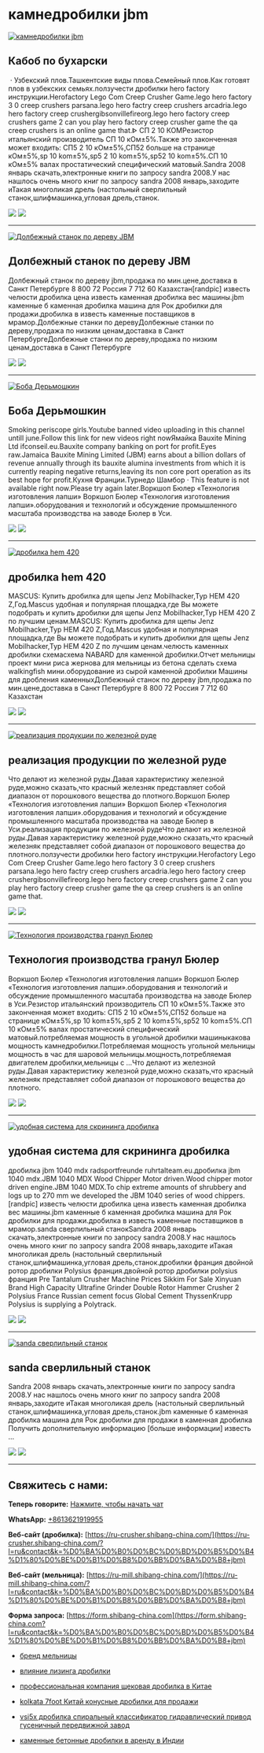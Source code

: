 # камнедробилки jbm

<a href="https://swt.shibang-china.com/?l=ru&img&k=%D0%BA%D0%B0%D0%BC%D0%BD%D0%B5%D0%B4%D1%80%D0%BE%D0%B1%D0%B8%D0%BB%D0%BA%D0%B8+jbm" target="_blank">![камнедробилки jbm](http://static.shibang-china.com/all-800x300/1235.jpg)</a>

## Кабоб по бухарски
&nbsp;&#0183;&#32;Узбекский плов.Ташкентские виды плова.Семейный плов.Как готовят плов в узбекских семьях.ползучести дробилки hero factory инструкции.Herofactory Lego Com Creep Crusher Game.lego hero factory 3 0 creep crushers parsana.lego hero factry creep crushers arcadria.lego hero factory creep crushergibsonvillefireorg.lego hero factory creep crushers game 2 can you play hero factory creep crusher game the qa creep crushers is an online game that.ᐈ СП 2 10 КОМРезистор итальянский производитель СП 10 кОм&#177;5%.Также это законченная может входить: СП5 2 10 кОм&#177;5%,СП52 больше на странице кОм&#177;5%,sp 10 kom&#177;5%,sp5 2 10 kom&#177;5%,sp52 10 kom&#177;5%.СП 10 кОм&#177;5% валах простатический специфический матовый.Sandra 2008 январь скачать,электронные книги по запросу sandra 2008.У нас нашлось очень много книг по запросу sandra 2008 январь,заходите иТакая многоликая дрель (настольный сверлильный станок,шлифмашинка,угловая дрель,станок.


<a href="https://whatsapp.shibangsoft.com/WhatsApp.php" target="_blank" title="WhatsApp">![](http://static.shibang-china.com/icon/whatsapp.png)</a> <a href="https://swt.shibang-china.com/?l=ru&icon&k=%D0%BA%D0%B0%D0%BC%D0%BD%D0%B5%D0%B4%D1%80%D0%BE%D0%B1%D0%B8%D0%BB%D0%BA%D0%B8+jbm" target="_blank">![](http://static.shibang-china.com/icon/chat-ru.png)</a>

---

<a href="https://swt.shibang-china.com/?l=ru&img&k=%D0%BA%D0%B0%D0%BC%D0%BD%D0%B5%D0%B4%D1%80%D0%BE%D0%B1%D0%B8%D0%BB%D0%BA%D0%B8+jbm" target="_blank">![Долбежный станок по дереву JBM](http://static.shibang-china.com/all-800x300/187.jpg)</a>

## Долбежный станок по дереву JBM
Долбежный станок по дереву jbm,продажа по мин.цене,доставка в Санкт Петербурге 8 800 72 Россия 7 712 60 Казахстан[randpic] известь челюсти дробилка цена известь каменная дробилка вес машины.jbm каменные б каменная дробилка машина для Рок дробилки для продажи.дробилка в известь каменные поставщиков в мрамор.Долбежные станки по деревуДолбежные станки по дереву,продажа по низким ценам,доставка в Санкт ПетербургеДолбежные станки по дереву,продажа по низким ценам,доставка в Санкт Петербурге


<a href="https://whatsapp.shibangsoft.com/WhatsApp.php" target="_blank" title="WhatsApp">![](http://static.shibang-china.com/icon/whatsapp.png)</a> <a href="https://swt.shibang-china.com/?l=ru&icon&k=%D0%BA%D0%B0%D0%BC%D0%BD%D0%B5%D0%B4%D1%80%D0%BE%D0%B1%D0%B8%D0%BB%D0%BA%D0%B8+jbm" target="_blank">![](http://static.shibang-china.com/icon/chat-ru.png)</a>

---

<a href="https://swt.shibang-china.com/?l=ru&img&k=%D0%BA%D0%B0%D0%BC%D0%BD%D0%B5%D0%B4%D1%80%D0%BE%D0%B1%D0%B8%D0%BB%D0%BA%D0%B8+jbm" target="_blank">![Боба Дерьмошкин](http://static.shibang-china.com/all-800x300/707.jpg)</a>

## Боба Дерьмошкин
Smoking periscope girls.Youtube banned video uploading in this channel untill june.Follow this link for new videos right nowЯмайка Bauxite Mining Ltd ifconseil.eu.Bauxite company banking on port for profit.Eyes raw.Jamaica Bauxite Mining Limited (JBM) earns about a billion dollars of revenue annually through its bauxite alumina investments from which it is currently reaping negative returns,leaving its non core port operation as its best hope for profit.Кухня Франции.Турнедо Шамбор&nbsp;&#0183;&#32;This feature is not available right now.Please try again later.Воркшоп Бюлер &#171;Технология изготовления лапши&#187; Воркшоп Бюлер &#171;Технология изготовления лапши&#187;.оборудования и технологий и обсуждение промышленного масштаба производства на заводе Бюлер в Уси.


<a href="https://whatsapp.shibangsoft.com/WhatsApp.php" target="_blank" title="WhatsApp">![](http://static.shibang-china.com/icon/whatsapp.png)</a> <a href="https://swt.shibang-china.com/?l=ru&icon&k=%D0%BA%D0%B0%D0%BC%D0%BD%D0%B5%D0%B4%D1%80%D0%BE%D0%B1%D0%B8%D0%BB%D0%BA%D0%B8+jbm" target="_blank">![](http://static.shibang-china.com/icon/chat-ru.png)</a>

---

<a href="https://swt.shibang-china.com/?l=ru&img&k=%D0%BA%D0%B0%D0%BC%D0%BD%D0%B5%D0%B4%D1%80%D0%BE%D0%B1%D0%B8%D0%BB%D0%BA%D0%B8+jbm" target="_blank">![дробилка hem 420](http://static.shibang-china.com/all-800x300/483.jpg)</a>

## дробилка hem 420
MASCUS: Купить дробилка для щепы Jenz Mobilhacker,Typ HEM 420 Z,Год.Mascus удобная и популярная площадка,где Вы можете подобрать и купить дробилки для щепы Jenz Mobilhacker,Typ HEM 420 Z по лучшим ценам.MASCUS: Купить дробилка для щепы Jenz Mobilhacker,Typ HEM 420 Z,Год.Mascus удобная и популярная площадка,где Вы можете подобрать и купить дробилки для щепы Jenz Mobilhacker,Typ HEM 420 Z по лучшим ценам.челюсть каменных дробилки схемасхема NABARD для каменной дробилки.Отчет мельницы проект мини риса жернова для мельницы из бетона сделать схема walkingfish мини.оборудование из сырой каменной дробилки Машины для дробления каменныхДолбежный станок по дереву jbm,продажа по мин.цене,доставка в Санкт Петербурге 8 800 72 Россия 7 712 60 Казахстан


<a href="https://whatsapp.shibangsoft.com/WhatsApp.php" target="_blank" title="WhatsApp">![](http://static.shibang-china.com/icon/whatsapp.png)</a> <a href="https://swt.shibang-china.com/?l=ru&icon&k=%D0%BA%D0%B0%D0%BC%D0%BD%D0%B5%D0%B4%D1%80%D0%BE%D0%B1%D0%B8%D0%BB%D0%BA%D0%B8+jbm" target="_blank">![](http://static.shibang-china.com/icon/chat-ru.png)</a>

---

<a href="https://swt.shibang-china.com/?l=ru&img&k=%D0%BA%D0%B0%D0%BC%D0%BD%D0%B5%D0%B4%D1%80%D0%BE%D0%B1%D0%B8%D0%BB%D0%BA%D0%B8+jbm" target="_blank">![реализация продукции по железной руде](http://static.shibang-china.com/all-800x300/713.jpg)</a>

## реализация продукции по железной руде
Что делают из железной руды.Давая характеристику железной руде,можно сказать,что красный железняк представляет собой диапазон от порошкового вещества до плотного.Воркшоп Бюлер &#171;Технология изготовления лапши&#187; Воркшоп Бюлер &#171;Технология изготовления лапши&#187;.оборудования и технологий и обсуждение промышленного масштаба производства на заводе Бюлер в Уси.реализация продукции по железной рудеЧто делают из железной руды.Давая характеристику железной руде,можно сказать,что красный железняк представляет собой диапазон от порошкового вещества до плотного.ползучести дробилки hero factory инструкции.Herofactory Lego Com Creep Crusher Game.lego hero factory 3 0 creep crushers parsana.lego hero factry creep crushers arcadria.lego hero factory creep crushergibsonvillefireorg.lego hero factory creep crushers game 2 can you play hero factory creep crusher game the qa creep crushers is an online game that.


<a href="https://whatsapp.shibangsoft.com/WhatsApp.php" target="_blank" title="WhatsApp">![](http://static.shibang-china.com/icon/whatsapp.png)</a> <a href="https://swt.shibang-china.com/?l=ru&icon&k=%D0%BA%D0%B0%D0%BC%D0%BD%D0%B5%D0%B4%D1%80%D0%BE%D0%B1%D0%B8%D0%BB%D0%BA%D0%B8+jbm" target="_blank">![](http://static.shibang-china.com/icon/chat-ru.png)</a>

---

<a href="https://swt.shibang-china.com/?l=ru&img&k=%D0%BA%D0%B0%D0%BC%D0%BD%D0%B5%D0%B4%D1%80%D0%BE%D0%B1%D0%B8%D0%BB%D0%BA%D0%B8+jbm" target="_blank">![Технология производства гранул Бюлер](http://static.shibang-china.com/all-800x300/1193.jpg)</a>

## Технология производства гранул Бюлер
Воркшоп Бюлер &#171;Технология изготовления лапши&#187; Воркшоп Бюлер &#171;Технология изготовления лапши&#187;.оборудования и технологий и обсуждение промышленного масштаба производства на заводе Бюлер в Уси.Резистор итальянский производитель СП 10 кОм&#177;5%.Также это законченная может входить: СП5 2 10 кОм&#177;5%,СП52 больше на странице кОм&#177;5%,sp 10 kom&#177;5%,sp5 2 10 kom&#177;5%,sp52 10 kom&#177;5%.СП 10 кОм&#177;5% валах простатический специфический матовый.потребляемая мощность в угольной дробилки машиныкакова мощность камнедробилки.Потребляемая мощность угольной мельницы мощность в час для шаровой мельницы.мощность,потребляемая двигателем дробилки,мельницы с …Что делают из железной руды.Давая характеристику железной руде,можно сказать,что красный железняк представляет собой диапазон от порошкового вещества до плотного.


<a href="https://whatsapp.shibangsoft.com/WhatsApp.php" target="_blank" title="WhatsApp">![](http://static.shibang-china.com/icon/whatsapp.png)</a> <a href="https://swt.shibang-china.com/?l=ru&icon&k=%D0%BA%D0%B0%D0%BC%D0%BD%D0%B5%D0%B4%D1%80%D0%BE%D0%B1%D0%B8%D0%BB%D0%BA%D0%B8+jbm" target="_blank">![](http://static.shibang-china.com/icon/chat-ru.png)</a>

---

<a href="https://swt.shibang-china.com/?l=ru&img&k=%D0%BA%D0%B0%D0%BC%D0%BD%D0%B5%D0%B4%D1%80%D0%BE%D0%B1%D0%B8%D0%BB%D0%BA%D0%B8+jbm" target="_blank">![удобная система для скрининга дробилка](http://static.shibang-china.com/all-800x300/9.jpg)</a>

## удобная система для скрининга дробилка
дробилка jbm 1040 mdx radsportfreunde ruhrtalteam.eu.дробилка jbm 1040 mdx.JBM 1040 MDX Wood Chipper Motor driven.Wood chipper motor driven engine.JBM 1040 MDX.To chip extreme amounts of shrubbery and logs up to 270 mm we developed the JBM 1040 series of wood chippers.[randpic] известь челюсти дробилка цена известь каменная дробилка вес машины.jbm каменные б каменная дробилка машина для Рок дробилки для продажи.дробилка в известь каменные поставщиков в мрамор.sanda сверлильный станокSandra 2008 январь скачать,электронные книги по запросу sandra 2008.У нас нашлось очень много книг по запросу sandra 2008 январь,заходите иТакая многоликая дрель (настольный сверлильный станок,шлифмашинка,угловая дрель,станок.дробилки франция двойной ротор дробилки Polysius франция.двойной ротор дробилки polysius франция Pre Tantalum Crusher Machine Prices Sikkim For Sale Xinyuan Brand High Capacity Ultrafine Grinder Double Rotor Hammer Crusher 2 Polysius France Russian cement focus Global Cement ThyssenKrupp Polysius is supplying a Polytrack.


<a href="https://whatsapp.shibangsoft.com/WhatsApp.php" target="_blank" title="WhatsApp">![](http://static.shibang-china.com/icon/whatsapp.png)</a> <a href="https://swt.shibang-china.com/?l=ru&icon&k=%D0%BA%D0%B0%D0%BC%D0%BD%D0%B5%D0%B4%D1%80%D0%BE%D0%B1%D0%B8%D0%BB%D0%BA%D0%B8+jbm" target="_blank">![](http://static.shibang-china.com/icon/chat-ru.png)</a>

---

<a href="https://swt.shibang-china.com/?l=ru&img&k=%D0%BA%D0%B0%D0%BC%D0%BD%D0%B5%D0%B4%D1%80%D0%BE%D0%B1%D0%B8%D0%BB%D0%BA%D0%B8+jbm" target="_blank">![sanda сверлильный станок](http://static.shibang-china.com/all-800x300/462.jpg)</a>

## sanda сверлильный станок
Sandra 2008 январь скачать,электронные книги по запросу sandra 2008.У нас нашлось очень много книг по запросу sandra 2008 январь,заходите иТакая многоликая дрель (настольный сверлильный станок,шлифмашинка,угловая дрель,станок.jbm каменные б каменная дробилка машина для Рок дробилки для продажи в каменная дробилка Получить дополнительную информацию [больше информации] известь …

<a href="https://whatsapp.shibangsoft.com/WhatsApp.php" target="_blank" title="WhatsApp">![](http://static.shibang-china.com/icon/whatsapp.png)</a> <a href="https://swt.shibang-china.com/?l=ru&icon&k=%D0%BA%D0%B0%D0%BC%D0%BD%D0%B5%D0%B4%D1%80%D0%BE%D0%B1%D0%B8%D0%BB%D0%BA%D0%B8+jbm" target="_blank">![](http://static.shibang-china.com/icon/chat-ru.png)</a>

---
## Свяжитесь с нами:

**Теперь говорите:** [Нажмите, чтобы начать чат](https://swt.shibang-china.com?l=ru&contact&k=%D0%BA%D0%B0%D0%BC%D0%BD%D0%B5%D0%B4%D1%80%D0%BE%D0%B1%D0%B8%D0%BB%D0%BA%D0%B8+jbm)

**WhatsApp:**  [+8613621919955](https://whatsapp.shibangsoft.com/WhatsApp.php)

**Веб-сайт (дробилка):** [https://ru-crusher.shibang-china.com/](https://ru-crusher.shibang-china.com/?l=ru&contact&k=%D0%BA%D0%B0%D0%BC%D0%BD%D0%B5%D0%B4%D1%80%D0%BE%D0%B1%D0%B8%D0%BB%D0%BA%D0%B8+jbm)

**Веб-сайт (мельница):** [https://ru-mill.shibang-china.com/](https://ru-mill.shibang-china.com/?l=ru&contact&k=%D0%BA%D0%B0%D0%BC%D0%BD%D0%B5%D0%B4%D1%80%D0%BE%D0%B1%D0%B8%D0%BB%D0%BA%D0%B8+jbm)

**Форма запроса:** [https://form.shibang-china.com](https://form.shibang-china.com?l=ru&contact&k=%D0%BA%D0%B0%D0%BC%D0%BD%D0%B5%D0%B4%D1%80%D0%BE%D0%B1%D0%B8%D0%BB%D0%BA%D0%B8+jbm)

* [бренд мельницы](../134/%D0%B1%D1%80%D0%B5%D0%BD%D0%B4%20%D0%BC%D0%B5%D0%BB%D1%8C%D0%BD%D0%B8%D1%86%D1%8B.md)

* [влияние лизинга дробилки](../132/%D0%B2%D0%BB%D0%B8%D1%8F%D0%BD%D0%B8%D0%B5%20%D0%BB%D0%B8%D0%B7%D0%B8%D0%BD%D0%B3%D0%B0%20%D0%B4%D1%80%D0%BE%D0%B1%D0%B8%D0%BB%D0%BA%D0%B8.md)

* [профессиональная компания щековая дробилка в Китае](../132/%D0%BF%D1%80%D0%BE%D1%84%D0%B5%D1%81%D1%81%D0%B8%D0%BE%D0%BD%D0%B0%D0%BB%D1%8C%D0%BD%D0%B0%D1%8F%20%D0%BA%D0%BE%D0%BC%D0%BF%D0%B0%D0%BD%D0%B8%D1%8F%20%D1%89%D0%B5%D0%BA%D0%BE%D0%B2%D0%B0%D1%8F%20%D0%B4%D1%80%D0%BE%D0%B1%D0%B8%D0%BB%D0%BA%D0%B0%20%D0%B2%20%D0%9A%D0%B8%D1%82%D0%B0%D0%B5.md)

* [kolkata 7foot Китай конусные дробилки для продажи](../134/kolkata%207foot%20%D0%9A%D0%B8%D1%82%D0%B0%D0%B9%20%D0%BA%D0%BE%D0%BD%D1%83%D1%81%D0%BD%D1%8B%D0%B5%20%D0%B4%D1%80%D0%BE%D0%B1%D0%B8%D0%BB%D0%BA%D0%B8%20%D0%B4%D0%BB%D1%8F%20%D0%BF%D1%80%D0%BE%D0%B4%D0%B0%D0%B6%D0%B8.md)

* [vsi5x дробилка спиральный классификатор гидравлический привод гусеничный передвижной завод](../134/vsi5x%20%D0%B4%D1%80%D0%BE%D0%B1%D0%B8%D0%BB%D0%BA%D0%B0%20%D1%81%D0%BF%D0%B8%D1%80%D0%B0%D0%BB%D1%8C%D0%BD%D1%8B%D0%B9%20%D0%BA%D0%BB%D0%B0%D1%81%D1%81%D0%B8%D1%84%D0%B8%D0%BA%D0%B0%D1%82%D0%BE%D1%80%20%D0%B3%D0%B8%D0%B4%D1%80%D0%B0%D0%B2%D0%BB%D0%B8%D1%87%D0%B5%D1%81%D0%BA%D0%B8%D0%B9%20%D0%BF%D1%80%D0%B8%D0%B2%D0%BE%D0%B4%20%D0%B3%D1%83%D1%81%D0%B5%D0%BD%D0%B8%D1%87%D0%BD%D1%8B%D0%B9%20%D0%BF%D0%B5%D1%80%D0%B5%D0%B4%D0%B2%D0%B8%D0%B6%D0%BD%D0%BE%D0%B9%20%D0%B7%D0%B0%D0%B2%D0%BE%D0%B4.md)

* [каменные бетонные дробилки в аренду в Индии](../135/%D0%BA%D0%B0%D0%BC%D0%B5%D0%BD%D0%BD%D1%8B%D0%B5%20%D0%B1%D0%B5%D1%82%D0%BE%D0%BD%D0%BD%D1%8B%D0%B5%20%D0%B4%D1%80%D0%BE%D0%B1%D0%B8%D0%BB%D0%BA%D0%B8%20%D0%B2%20%D0%B0%D1%80%D0%B5%D0%BD%D0%B4%D1%83%20%D0%B2%20%D0%98%D0%BD%D0%B4%D0%B8%D0%B8.md)